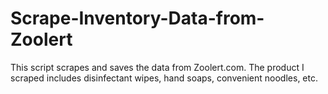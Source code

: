 # Scrape-Inventory-Data-from-Zoolert
This script scrapes and saves the data from Zoolert.com. The product I scraped includes disinfectant wipes, hand soaps, convenient noodles, etc. 
